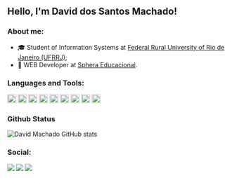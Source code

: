 ## **Hello, I'm David dos Santos Machado!**

### **About me:**
- 🎓 Student of Information Systems at [Federal Rural University of Rio de Janeiro (UFRRJ)](https://ufrrj.br/);
- 💼 WEB Developer at [Sphera Educacional](https://spheraeducacional.com.br/).

### **Languages and Tools:**
<code><img height="20" src="https://cdn.jsdelivr.net/gh/devicons/devicon/icons/javascript/javascript-original.svg"></code>
<code><img height="20" src="https://cdn.jsdelivr.net/gh/devicons/devicon/icons/typescript/typescript-original.svg"></code>
<code><img height="20" src="https://cdn.jsdelivr.net/gh/devicons/devicon/icons/laravel/laravel-plain-wordmark.svg"></code>
<code><img height="20" src="https://cdn.jsdelivr.net/gh/devicons/devicon/icons/php/php-plain.svg"></code>
<code><img height="20" src="https://cdn.jsdelivr.net/gh/devicons/devicon/icons/mysql/mysql-original-wordmark.svg"></code>
<code><img height="20" src="https://cdn.jsdelivr.net/gh/devicons/devicon/icons/mongodb/mongodb-plain-wordmark.svg"></code>
<code><img height="20" src="https://cdn.jsdelivr.net/gh/devicons/devicon/icons/html5/html5-original-wordmark.svg"></code>
<code><img height="20" src="https://cdn.jsdelivr.net/gh/devicons/devicon/icons/css3/css3-original-wordmark.svg"></code>
<code><img height="20" src="https://cdn.jsdelivr.net/gh/devicons/devicon/icons/python/python-original-wordmark.svg"></code>

### **Github Status**
![David Machado GitHub stats](https://github-readme-stats.vercel.app/api?username=davidOdahcam&show_icons=true&theme=dracula )
<br />

### **Social:**
<a href = "https://www.linkedin.com/in/david-dos-santos-machado/"><img src="https://img.shields.io/badge/LinkedIn-0077B5?style=for-the-badge&logo=linkedin&logoColor=white" target="_blank"></a>
<a href = "mailto:david.desenvolvedor@gmail.com"><img src="https://img.shields.io/badge/Gmail-D14836?style=for-the-badge&logo=gmail&logoColor=white" target="_blank"></a>
<a href = "https://open.spotify.com/user/22rg4euh4aos6j5gfgphvhbpq?si=0c4585f38a294904"><img src="https://img.shields.io/badge/Spotify-1ED760?&style=for-the-badge&logo=spotify&logoColor=white" target="_blank"></a>
